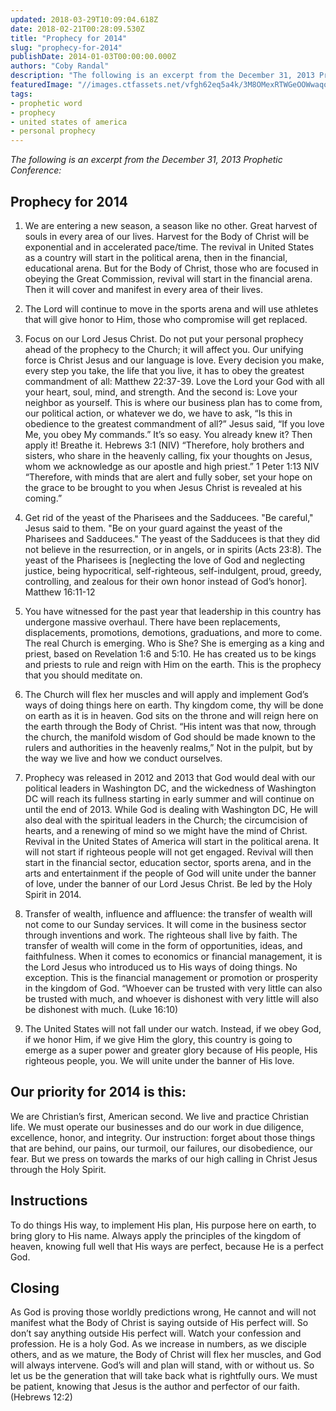 ```yaml
---
updated: 2018-03-29T10:09:04.618Z
date: 2018-02-21T00:28:09.530Z
title: "Prophecy for 2014"
slug: "prophecy-for-2014"
publishDate: 2014-01-03T00:00:00.000Z
authors: "Coby Randal"
description: "The following is an excerpt from the December 31, 2013 Prophetic Conference"
featuredImage: "//images.ctfassets.net/vfgh62eq5a4k/3M8OMexRTWGeOOWwaqoQ4a/ff926754e14755a0ace1d1a63e6d7af5/IMG_8984__1_.jpg"
tags:
- prophetic word
- prophecy
- united states of america
- personal prophecy
---
```

*The following is an excerpt from the December 31, 2013 Prophetic Conference:*

## Prophecy for 2014

1. We are entering a new season, a season like no other.  Great harvest of souls in every area of our lives.  Harvest for the Body of Christ will be exponential and in accelerated pace/time.  The revival in United States as a country will start in the political arena, then in the financial, educational arena.  But for the Body of Christ, those who are focused in obeying the Great Commission, revival will start in the financial arena.   Then it will cover and manifest in every area of their lives.

2. The Lord will continue to move in the sports arena and will use athletes that will give honor to Him, those who compromise will get replaced.

3. Focus on our Lord Jesus Christ.  Do not put your personal prophecy ahead of the prophecy to the Church; it will affect you.  Our unifying force is Christ Jesus and our language is love.  Every decision you make, every step you take, the life that you live, it has to obey the greatest commandment of all: Matthew 22:37-39.  Love the Lord your God with all your heart, soul, mind, and strength.  And the second is: Love your neighbor as yourself.  This is where our business plan has to come from, our political action, or whatever we do, we have to ask, “Is this in obedience to the greatest commandment of all?” Jesus said, “If you love Me, you obey My commands.” It’s so easy. You already knew it?  Then apply it!  Breathe it.  Hebrews 3:1 (NIV)  “Therefore, holy brothers and sisters, who share in the heavenly calling, fix your thoughts on Jesus, whom we acknowledge as our apostle and high priest.” 1 Peter 1:13 NIV “Therefore, with minds that are alert and fully sober, set your hope on the grace to be brought to you when Jesus Christ is revealed at his coming.”

4. Get rid of the yeast of the Pharisees and the Sadducees.  "Be careful," Jesus said to them. "Be on your guard against the yeast of the Pharisees and Sadducees." The yeast of the Sadducees is that they did not believe in the resurrection, or in angels, or in spirits (Acts 23:8).  The yeast of the Pharisees is [neglecting the love of God and neglecting justice, being hypocritical, self-righteous, self-indulgent, proud, greedy, controlling, and zealous for their own honor instead of God’s honor].  Matthew 16:11-12

5. You have witnessed for the past year that leadership in this country has undergone massive overhaul.  There have been replacements, displacements, promotions, demotions, graduations, and more to come. The real Church is emerging.  Who is She?  She is emerging as a king and priest, based on Revelation 1:6 and 5:10. He has created us to be kings and priests to rule and reign with Him on the earth.  This is the prophecy that you should meditate on.

6. The Church will flex her muscles and will apply and implement God’s ways of doing things here on earth. Thy kingdom come, thy will be done on earth as it is in heaven.  God sits on the throne and will reign here on the earth through the Body of Christ.  “His intent was that now, through the church, the manifold wisdom of God should be made known to the rulers and authorities in the heavenly realms,” Not in the pulpit, but by the way we live and how we conduct ourselves.

7. Prophecy was released in 2012 and 2013 that God would deal with our political leaders in Washington DC, and the wickedness of Washington DC will reach its fullness starting in early summer and will continue on until the end of 2013.  While God is dealing with Washington DC, He will also deal with the spiritual leaders in the Church; the circumcision of hearts, and a renewing of mind so we might have the mind of Christ.  Revival in the United States of America will start in the political arena.  It will not start if righteous people will not get engaged.  Revival will then start in the financial sector, education sector, sports arena, and in the arts and entertainment if the people of God will unite under the banner of love, under the banner of our Lord Jesus Christ. Be led by the Holy Spirit in 2014.

8. Transfer of wealth, influence and affluence:  the transfer of wealth will not come to our Sunday services.  It will come in the business sector through inventions and work. The righteous shall live by faith. The transfer of wealth will come in the form of opportunities, ideas, and faithfulness.  When it comes to economics or financial management, it is the Lord Jesus who introduced us to His ways of doing things.  No exception.  This is the financial management or promotion or prosperity in the kingdom of God.  “Whoever can be trusted with very little can also be trusted with much, and whoever is dishonest with very little will also be dishonest with much.  (Luke 16:10)

9. The United States will not fall under our watch.  Instead, if we obey God, if we honor Him, if we give Him the glory, this country is going to emerge as a super power and greater glory because of His people, His righteous people, you.  We will unite under the banner of His love.

## Our priority for 2014 is this: 
We are Christian’s first, American second.  We live and practice Christian life.  We must operate our businesses and do our work in due diligence, excellence, honor, and integrity.  Our instruction: forget about those things that are behind, our pains, our turmoil, our failures, our disobedience, our fear.  But we press on towards the marks of our high calling in Christ Jesus through the Holy Spirit.

## Instructions 
To do things His way, to implement His plan, His purpose here on earth, to bring glory to His name.  Always apply the principles of the kingdom of heaven, knowing full well that His ways are perfect, because He is a perfect God.

## Closing
As God is proving those worldly predictions wrong, He cannot and will not manifest what the Body of Christ is saying outside of His perfect will.  So don’t say anything outside His perfect will.  Watch your confession and profession. He is a holy God. As we increase in numbers, as we disciple others, and as we mature, the Body of Christ will flex her muscles, and God will always intervene.  God’s will and plan will stand, with or without us.  So let us be the generation that will take back what is rightfully ours.  We must be patient, knowing that Jesus is the author and perfector of our faith.  (Hebrews 12:2)
